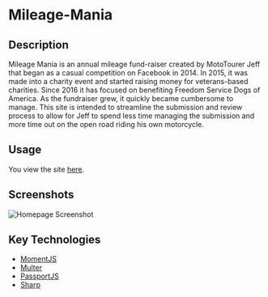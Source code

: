 # Mileage-Mania

## Description

Mileage Mania is an annual mileage fund-raiser created by MotoTourer Jeff that began as a casual competition on Facebook in 2014. In 2015, it was made into a charity event and started raising money for veterans-based charities. Since 2016 it has focused on benefiting Freedom Service Dogs of America. As the fundraiser grew, it quickly became cumbersome to manage. This site is intended to streamline the submission and review process to allow for Jeff to spend less time managing the submission and more time out on the open road riding his own motorcycle.

## Usage

You view the site [here](http://mileagemania.ambitiousnerds.com).

## Screenshots

![Homepage Screenshot](https://user-images.githubusercontent.com/38347315/113078097-0df2bb00-9198-11eb-9ef6-4982bc748f43.jpg)

## Key Technologies

- [MomentJS](https://momentjs.com/docs/#/displaying/unix-timestamp-milliseconds/)
- [Multer](https://github.com/expressjs/multer)
- [PassportJS](http://www.passportjs.org)
- [Sharp](https://sharp.pixelplumbing.com/api-resize)
